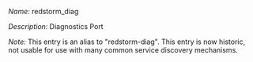 _Name:_ redstorm_diag

_Description:_ Diagnostics Port

_Note:_ This entry is an alias to "redstorm-diag".
This entry is now historic, not usable for use with many
common service discovery mechanisms.

